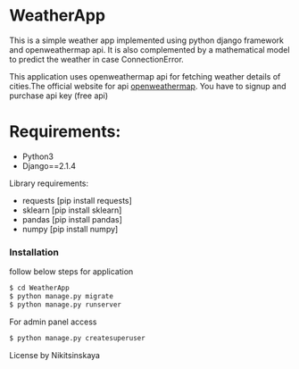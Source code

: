 # WeatherApp

This is a simple weather app implemented using python django framework and openweathermap api. It is also complemented by a mathematical model to predict the weather in case ConnectionError.

This application uses openweathermap api for fetching weather details of cities.The official website for api [openweathermap](https://openweathermap.org/).
You have to signup and purchase api key (free api) 

# Requirements:

  - Python3
  - Django==2.1.4


Library requirements:
  - requests [pip install requests]
  - sklearn [pip install sklearn]
  - pandas [pip install pandas]
  - numpy [pip install numpy]

### Installation
follow below steps for application 

```sh
$ cd WeatherApp
$ python manage.py migrate
$ python manage.py runserver
```


For admin panel access

```sh
$ python manage.py createsuperuser
```


License
by Nikitsinskaya
